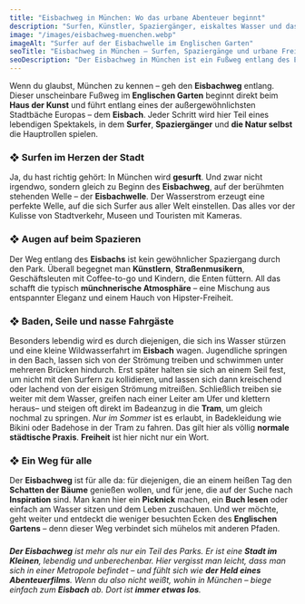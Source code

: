 ```yaml
---
title: "Eisbachweg in München: Wo das urbane Abenteuer beginnt"
description: "Surfen, Künstler, Spaziergänger, eiskaltes Wasser und das Gefühl von Freiheit – all das bietet der Eisbachweg in München, einer der ungewöhnlichsten Stadtbäche Europas."
image: "/images/eisbachweg-muenchen.webp"
imageAlt: "Surfer auf der Eisbachwelle im Englischen Garten"
seoTitle: "Eisbachweg in München – Surfen, Spaziergänge und urbane Freiheit"
seoDescription: "Der Eisbachweg in München ist ein Fußweg entlang des Eisbachs mit Surfern, Musikern, Badenden und Picknicks mitten im Herzen der Stadt."
---
```


Wenn du glaubst, München zu kennen – geh den **Eisbachweg** entlang. Dieser unscheinbare Fußweg im **Englischen Garten** beginnt direkt beim **Haus der Kunst** und führt entlang eines der außergewöhnlichsten Stadtbäche Europas – dem **Eisbach**. Jeder Schritt wird hier Teil eines lebendigen Spektakels, in dem **Surfer**, **Spaziergänger** und **die Natur selbst** die Hauptrollen spielen.

### ❖ Surfen im Herzen der Stadt

Ja, du hast richtig gehört: In München wird **gesurft**. Und zwar nicht irgendwo, sondern gleich zu Beginn des **Eisbachweg**, auf der berühmten stehenden Welle – der **Eisbachwelle**. Der Wasserstrom erzeugt eine perfekte Welle, auf die sich Surfer aus aller Welt einstellen. Das alles vor der Kulisse von Stadtverkehr, Museen und Touristen mit Kameras.

### ❖ Augen auf beim Spazieren

Der Weg entlang des **Eisbachs** ist kein gewöhnlicher Spaziergang durch den Park. Überall begegnet man **Künstlern**, **Straßenmusikern**, Geschäftsleuten mit Coffee-to-go und Kindern, die Enten füttern. All das schafft die typisch **münchnerische Atmosphäre** – eine Mischung aus entspannter Eleganz und einem Hauch von Hipster-Freiheit.

### ❖ Baden, Seile und nasse Fahrgäste

Besonders lebendig wird es durch diejenigen, die sich ins Wasser stürzen und eine kleine Wildwasserfahrt im **Eisbach** wagen. Jugendliche springen in den Bach, lassen sich von der Strömung treiben und schwimmen unter mehreren Brücken hindurch. Erst später halten sie sich an einem Seil fest, um nicht mit den Surfern zu kollidieren, und lassen sich dann kreischend oder lachend von der eisigen Strömung mitreißen. Schließlich treiben sie weiter mit dem Wasser, greifen nach einer Leiter am Ufer und klettern heraus– und steigen oft direkt im Badeanzug in die **Tram**, um gleich nochmal zu springen. _Nur im Sommer_ ist es erlaubt, in Badekleidung wie Bikini oder Badehose in der Tram zu fahren. Das gilt hier als völlig **normale städtische Praxis**. **Freiheit** ist hier nicht nur ein Wort.

### ❖ Ein Weg für alle

Der **Eisbachweg** ist für alle da: für diejenigen, die an einem heißen Tag den **Schatten der Bäume** genießen wollen, und für jene, die auf der Suche nach **Inspiration** sind. Man kann hier ein **Picknick** machen, ein **Buch lesen** oder einfach am Wasser sitzen und dem Leben zuschauen. Und wer möchte, geht weiter und entdeckt die weniger besuchten Ecken des **Englischen Gartens** – denn dieser Weg verbindet sich mühelos mit anderen Pfaden.

### 

_**Der Eisbachweg** ist mehr als nur ein Teil des Parks. Er ist eine **Stadt im Kleinen**, lebendig und unberechenbar. Hier vergisst man leicht, dass man sich in einer Metropole befindet – und fühlt sich wie **der Held eines Abenteuerfilms**. Wenn du also nicht weißt, wohin in München – biege einfach zum **Eisbach** ab. Dort ist **immer etwas los**._
